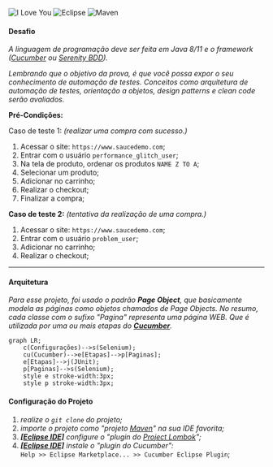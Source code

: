 ![I Love You](https://img.shields.io/badge/B3-I%20Love%20You-red?style=flat-square)
![Eclipse](https://img.shields.io/badge/Eclipse-IDE-blue?style=flat-square&logo=eclipseide)
![Maven](https://img.shields.io/badge/Maven-Build-blue?style=flat-square&logo=apachemaven)

#### Desafio

_A linguagem de programação deve ser feita em Java 8/11 e o framework ([Cucumber](https://cucumber.io) ou [Serenity BDD](https://github.com/serenity-bdd))._

_Lembrando que o objetivo da prova, é que você possa expor o seu conhecimento de automação 
de testes. Conceitos como arquitetura de automação de testes, orientação a objetos, design 
patterns e clean code serão avaliados._

**Pré-Condições:**  

Caso de teste 1: _(realizar uma compra com sucesso.)_
1. Acessar o site: `https://www.saucedemo.com`;
2. Entrar com o usuário `performance_glitch_user`;
3. Na tela de produto, ordenar os produtos `NAME Z TO A`;
4. Selecionar um produto;
5. Adicionar no carrinho;
6. Realizar o checkout;
7. Finalizar a compra;

**Caso de teste 2:** _(tentativa da realização de uma compra.)_
1. Acessar o site: `https://www.saucedemo.com`;
2. Entrar com o usuário `problem_user`;
3. Adicionar no carrinho;
4. Realizar o checkout;

---

#### Arquitetura

_Para esse projeto, foi usado o padrão **Page Object**, que basicamente modela as páginas como objetos chamados de Page Objects._
_No resumo, cada classe com o sufixo "Pagina" representa uma página WEB. Que é utilizada por uma ou mais etapas do **[Cucumber](https://cucumber.io)**._

```mermaid
graph LR;
    c(Configurações)-->s(Selenium);
    cu(Cucumber)-->e[Etapas]-->p[Paginas];
    e[Etapas]-->j(JUnit);
    p[Paginas]-->s(Selenium);
    style e stroke-width:3px;
    style p stroke-width:3px;
```

#### Configuração do Projeto

1. _realize o `git clone` do projeto;_
2. _importe o projeto como "projeto [Maven](https://maven.apache.org)" na sua IDE favorita;_
3. _**[[Eclipse IDE]](https://www.eclipse.org/ide)** configure o "plugin do [Project Lombok](https://projectlombok.org)";_
4. _**[[Eclipse IDE]](https://www.eclipse.org/ide)** instale o "plugin do Cucumber":_  
   `Help >> Eclipse Marketplace... >> Cucumber Eclipse Plugin`;